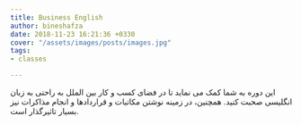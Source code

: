 ```yaml
---
title: Business English
author: bineshafza
date: 2018-11-23 16:21:36 +0330
cover: "/assets/images/posts/images.jpg"
tags:
- classes

---
```

این دوره به شما کمک می نماید تا در فضای کسب و کار بین الملل به راحتی به زبان انگلیسی صحبت کنید. همچنین، در زمینه نوشتن مکاتبات و قراردادها و انجام مذاکرات نیز بسیار تاثیرگذار است.    

 